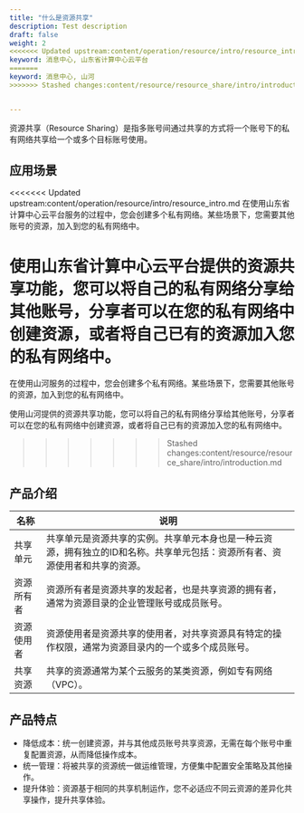 ```yaml
---
title: "什么是资源共享"
description: Test description
draft: false
weight: 2
<<<<<<< Updated upstream:content/operation/resource/intro/resource_intro.md
keyword: 消息中心, 山东省计算中心云平台
=======
keyword: 消息中心, 山河
>>>>>>> Stashed changes:content/resource/resource_share/intro/introduction.md


---
```


资源共享（Resource Sharing）是指多账号间通过共享的方式将一个账号下的私有网络共享给一个或多个目标账号使用。

## 应用场景

<<<<<<< Updated upstream:content/operation/resource/intro/resource_intro.md
在使用山东省计算中心云平台服务的过程中，您会创建多个私有网络。某些场景下，您需要其他账号的资源，加入到您的私有网络中。

使用山东省计算中心云平台提供的资源共享功能，您可以将自己的私有网络分享给其他账号，分享者可以在您的私有网络中创建资源，或者将自己已有的资源加入您的私有网络中。
=======
在使用山河服务的过程中，您会创建多个私有网络。某些场景下，您需要其他账号的资源，加入到您的私有网络中。

使用山河提供的资源共享功能，您可以将自己的私有网络分享给其他账号，分享者可以在您的私有网络中创建资源，或者将自己已有的资源加入您的私有网络中。
>>>>>>> Stashed changes:content/resource/resource_share/intro/introduction.md

## 产品介绍



| 名称       | 说明                                                         |
| ---------- | ------------------------------------------------------------ |
| 共享单元   | 共享单元是资源共享的实例。共享单元本身也是一种云资源，拥有独立的ID和名称。共享单元包括：资源所有者、资源使用者和共享的资源。 |
| 资源所有者 | 资源所有者是资源共享的发起者，也是共享资源的拥有者，通常为资源目录的企业管理账号或成员账号。 |
| 资源使用者 | 资源使用者是资源共享的使用者，对共享资源具有特定的操作权限，通常为资源目录内的一个或多个成员账号。 |
| 共享资源   | 共享的资源通常为某个云服务的某类资源，例如专有网络（VPC）。  |

## 产品特点

- 降低成本：统一创建资源，并与其他成员账号共享资源，无需在每个账号中重复配置资源，从而降低操作成本。
- 统一管理：将被共享的资源统一做运维管理，方便集中配置安全策略及其他操作。
- 提升体验：资源基于相同的共享机制运作，您不必适应不同云资源的差异化共享操作，提升共享体验。